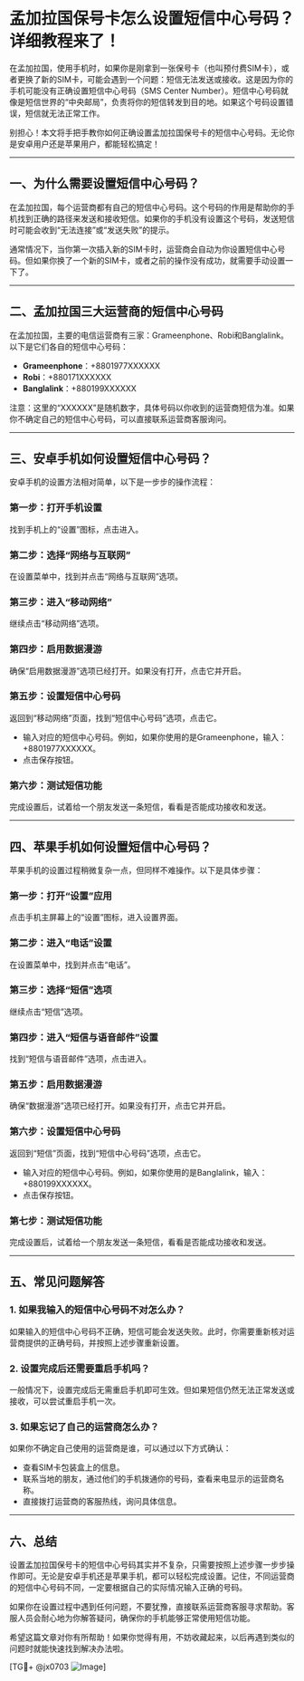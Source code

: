 # 孟加拉国保号卡怎么设置短信中心号码？详细教程来了！

在孟加拉国，使用手机时，如果你是刚拿到一张保号卡（也叫预付费SIM卡），或者更换了新的SIM卡，可能会遇到一个问题：短信无法发送或接收。这是因为你的手机可能没有正确设置短信中心号码（SMS Center Number）。短信中心号码就像是短信世界的“中央邮局”，负责将你的短信转发到目的地。如果这个号码设置错误，短信就无法正常工作。

别担心！本文将手把手教你如何正确设置孟加拉国保号卡的短信中心号码。无论你是安卓用户还是苹果用户，都能轻松搞定！

---

## 一、为什么需要设置短信中心号码？

在孟加拉国，每个运营商都有自己的短信中心号码。这个号码的作用是帮助你的手机找到正确的路径来发送和接收短信。如果你的手机没有设置这个号码，发送短信时可能会收到“无法连接”或“发送失败”的提示。

通常情况下，当你第一次插入新的SIM卡时，运营商会自动为你设置短信中心号码。但如果你换了一个新的SIM卡，或者之前的操作没有成功，就需要手动设置一下了。

---

## 二、孟加拉国三大运营商的短信中心号码

在孟加拉国，主要的电信运营商有三家：Grameenphone、Robi和Banglalink。以下是它们各自的短信中心号码：

- **Grameenphone**：+8801977XXXXXX
- **Robi**：+880171XXXXXX
- **Banglalink**：+880199XXXXXX

注意：这里的“XXXXXX”是随机数字，具体号码以你收到的运营商短信为准。如果你不确定自己的短信中心号码，可以直接联系运营商客服询问。

---

## 三、安卓手机如何设置短信中心号码？

安卓手机的设置方法相对简单，以下是一步步的操作流程：

### 第一步：打开手机设置
找到手机上的“设置”图标，点击进入。

### 第二步：选择“网络与互联网”
在设置菜单中，找到并点击“网络与互联网”选项。

### 第三步：进入“移动网络”
继续点击“移动网络”选项。

### 第四步：启用数据漫游
确保“启用数据漫游”选项已经打开。如果没有打开，点击它并开启。

### 第五步：设置短信中心号码
返回到“移动网络”页面，找到“短信中心号码”选项，点击它。

- 输入对应的短信中心号码。例如，如果你使用的是Grameenphone，输入：+8801977XXXXXX。
- 点击保存按钮。

### 第六步：测试短信功能
完成设置后，试着给一个朋友发送一条短信，看看是否能成功接收和发送。

---

## 四、苹果手机如何设置短信中心号码？

苹果手机的设置过程稍微复杂一点，但同样不难操作。以下是具体步骤：

### 第一步：打开“设置”应用
点击手机主屏幕上的“设置”图标，进入设置界面。

### 第二步：进入“电话”设置
在设置菜单中，找到并点击“电话”。

### 第三步：选择“短信”选项
继续点击“短信”选项。

### 第四步：进入“短信与语音邮件”设置
找到“短信与语音邮件”选项，点击进入。

### 第五步：启用数据漫游
确保“数据漫游”选项已经打开。如果没有打开，点击它并开启。

### 第六步：设置短信中心号码
返回到“短信”页面，找到“短信中心号码”选项，点击它。

- 输入对应的短信中心号码。例如，如果你使用的是Banglalink，输入：+880199XXXXXX。
- 点击保存按钮。

### 第七步：测试短信功能
完成设置后，试着给一个朋友发送一条短信，看看是否能成功接收和发送。

---

## 五、常见问题解答

### 1. 如果我输入的短信中心号码不对怎么办？
如果输入的短信中心号码不正确，短信可能会发送失败。此时，你需要重新核对运营商提供的正确号码，并按照上述步骤重新设置。

### 2. 设置完成后还需要重启手机吗？
一般情况下，设置完成后无需重启手机即可生效。但如果短信仍然无法正常发送或接收，可以尝试重启手机一次。

### 3. 如果忘记了自己的运营商怎么办？
如果你不确定自己使用的运营商是谁，可以通过以下方式确认：
- 查看SIM卡包装盒上的信息。
- 联系当地的朋友，通过他们的手机拨通你的号码，查看来电显示的运营商名称。
- 直接拨打运营商的客服热线，询问具体信息。

---

## 六、总结

设置孟加拉国保号卡的短信中心号码其实并不复杂，只需要按照上述步骤一步步操作即可。无论是安卓手机还是苹果手机，都可以轻松完成设置。记住，不同运营商的短信中心号码不同，一定要根据自己的实际情况输入正确的号码。

如果你在设置过程中遇到任何问题，不要犹豫，直接联系运营商客服寻求帮助。客服人员会耐心地为你解答疑问，确保你的手机能够正常使用短信功能。

希望这篇文章对你有所帮助！如果你觉得有用，不妨收藏起来，以后再遇到类似的问题时就能快速找到解决办法啦。

[TG💪+ @jx0703 ![Image](https://github.com/user-attachments/assets/dbca1d08-cadb-493c-b0ec-ad6f7a83f270)]